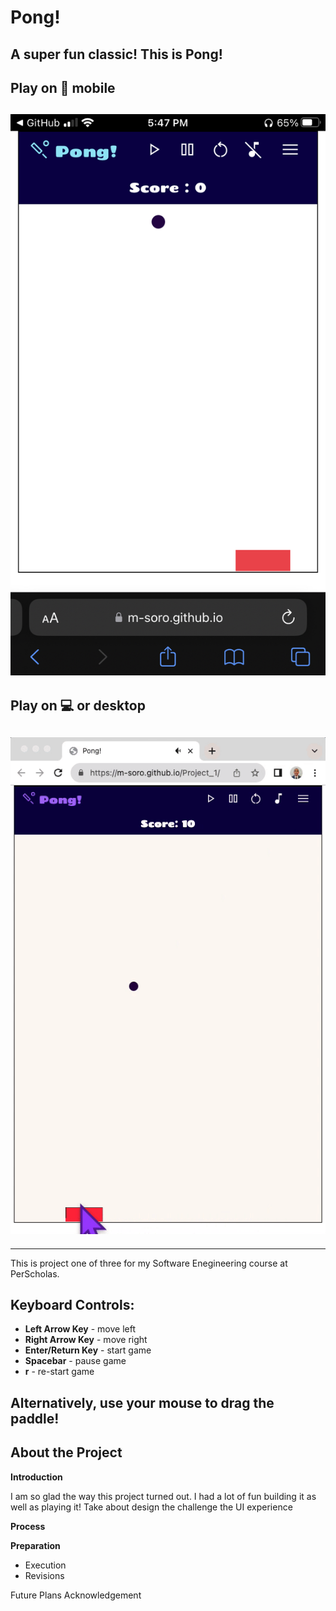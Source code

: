 # Pong!

## **A super fun classic! This is Pong!**

## Play on 📱 mobile

## ![image](image/demo-mobile.jpeg)

## Play on 💻 or desktop

## ![image](image/demo.gif)

---

This is project one of three for my Software Enegineering course at PerScholas.

## Keyboard Controls:

- **Left Arrow Key** - move left
- **Right Arrow Key** - move right
- **Enter/Return Key** - start game
- **Spacebar** - pause game
- **r** - re-start game

## Alternatively, use your mouse to drag the paddle!

## About the Project

**Introduction**

I am so glad the way this project turned out. I had a lot of fun building it as well as playing it!
Take about design
the challenge
the UI experience

**Process**

**Preparation**

- Execution
- Revisions

Future Plans
Acknowledgement
